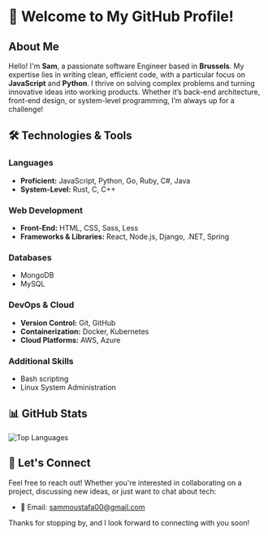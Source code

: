 # 👋 Welcome to My GitHub Profile!

## About Me

Hello! I'm **Sam**, a passionate software Engineer based in **Brussels**. My expertise lies in writing clean, efficient code, with a particular focus on **JavaScript** and **Python**. I thrive on solving complex problems and turning innovative ideas into working products. Whether it’s back-end architecture, front-end design, or system-level programming, I’m always up for a challenge!

## 🛠️ Technologies & Tools

### Languages
- **Proficient:** JavaScript, Python, Go, Ruby, C#, Java
- **System-Level:** Rust, C, C++

### Web Development
- **Front-End:** HTML, CSS, Sass, Less
- **Frameworks & Libraries:** React, Node.js, Django, .NET, Spring

### Databases
- MongoDB
- MySQL

### DevOps & Cloud
- **Version Control:** Git, GitHub
- **Containerization:** Docker, Kubernetes
- **Cloud Platforms:** AWS, Azure

### Additional Skills
- Bash scripting
- Linux System Administration

## 📊 GitHub Stats

![Top Languages](https://github-readme-stats.vercel.app/api/top-langs/?username=sammou00&layout=compact&hide=html,css&langs_count=10&theme=dark)

## 🤝 Let's Connect

Feel free to reach out! Whether you're interested in collaborating on a project, discussing new ideas, or just want to chat about tech:

- 📧 Email: [sammoustafa00@gmail.com](mailto:sammoustafa00@gmail.com)

Thanks for stopping by, and I look forward to connecting with you soon!
